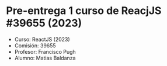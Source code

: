 # Pre-entrega 1 curso de ReacjJS #39655 (2023)

- Curso: ReactJS (2023)
- Comisión: 39655
- Profesor: Francisco Pugh
- Alumno: Matias Baldanza

##
